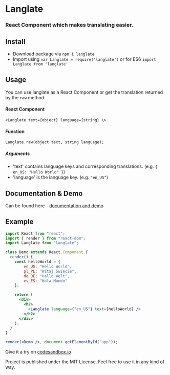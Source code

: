 # Langlate
### React Component which makes translating easier.

## Install
- Download package via `npm i langlate`
- Import using `var Langlate = require('langlate')` or for ES6 `import Langlate from 'langlate'`

## Usage
You can use langlate as a React Component or get the translation returned by the `raw` method.

#### React Component
`<Langlate text={object} language={string} \>`

#### Function
`Langlate.raw(object text, string language);`

##### Arguments
- 'text' contains language keys and corresponding translations. (e.g. `{ en_US: "Hello World" }`)
- 'language' is the language key. (e.g. `"en_US"`)

## Documentation & Demo
Can be found here - [documentation and demo](https://drfr0st.github.io/langlate/)

## Example
```jsx
import React from "react";
import { render } from "react-dom";
import Langlate from "langlate";

class Demo extends React.Component {
  render() {
    const helloWorld = {
        en_US: "Hello World",
        pl_PL: "Witaj Świecie",
        de_DE: "Hallo Welt",
        es_ES: "Hola Mundo"
    };

    return (
      <div>
        <h2>
          <Langlate language={"en_US"} text={helloWorld} />
        </h2>
      </div>
    );
  }
}

render(<Demo />, document.getElementById("app"));
```

Give it a try on [codesandbox.io](https://codesandbox.io/s/lx2kp45vl9)

Project is published under the MIT License.
Feel free to use it in any kind of way.
